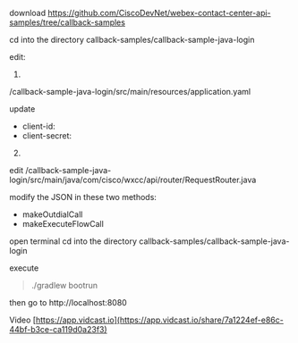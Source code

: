 download 
https://github.com/CiscoDevNet/webex-contact-center-api-samples/tree/callback-samples

cd into the directory callback-samples/callback-sample-java-login

edit:

1)

/callback-sample-java-login/src/main/resources/application.yaml

update
* client-id:  
* client-secret:  

2)

edit /callback-sample-java-login/src/main/java/com/cisco/wxcc/api/router/RequestRouter.java

modify the JSON in these two methods:

* makeOutdialCall
* makeExecuteFlowCall


open terminal
cd into the directory callback-samples/callback-sample-java-login

execute
>./gradlew bootrun

then go to http://localhost:8080

Video
[https://app.vidcast.io](https://app.vidcast.io/share/7a1224ef-e86c-44bf-b3ce-ca119d0a23f3)